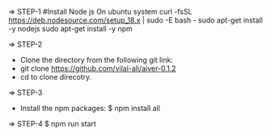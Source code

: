 => STEP-1
#Install Node js On ubuntu system
curl -fsSL https://deb.nodesource.com/setup_18.x | sudo -E bash -
sudo apt-get install -y nodejs
sudo apt-get install -y npm

=> STEP-2
-	Clone the directory from the following git link:
-	git clone https://github.com/vilal-ali/aiver-0.1.2
- cd to clone direcotry.

=> STEP-3
-	Install the npm packages:
$ npm install all

=> STEP-4
$ npm run start

``` Your react app will setup and ready to use. Enjoy thanks.

